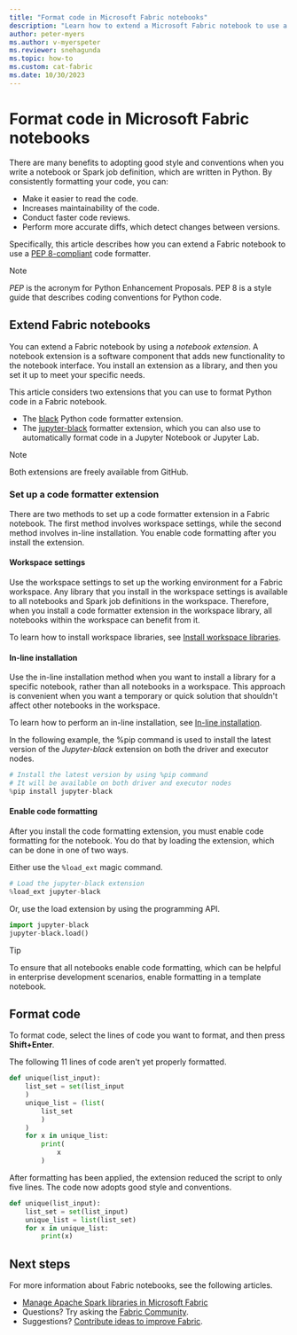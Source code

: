 ```yaml
---
title: "Format code in Microsoft Fabric notebooks"
description: "Learn how to extend a Microsoft Fabric notebook to use a PEP 8-compliant code formatter."
author: peter-myers
ms.author: v-myerspeter
ms.reviewer: snehagunda
ms.topic: how-to
ms.custom: cat-fabric
ms.date: 10/30/2023
---
```


# Format code in Microsoft Fabric notebooks

There are many benefits to adopting good style and conventions when you write a notebook or Spark job definition, which are written in Python. By consistently formatting your code, you can:

- Make it easier to read the code.
- Increases maintainability of the code.
- Conduct faster code reviews.
- Perform more accurate diffs, which detect changes between versions.

Specifically, this article describes how you can extend a Fabric notebook to use a [PEP 8-compliant](https://peps.python.org/pep-0008/) code formatter.

> [!NOTE]
> _PEP_ is the acronym for Python Enhancement Proposals. PEP 8 is a style guide that describes coding conventions for Python code.

## Extend Fabric notebooks

You can extend a Fabric notebook by using a _notebook extension_. A notebook extension is a software component that adds new functionality to the notebook interface. You install an extension as a library, and then you set it up to meet your specific needs.

This article considers two extensions that you can use to format Python code in a Fabric notebook.

- The [black](https://github.com/psf/black) Python code formatter extension.
- The [jupyter-black](https://github.com/n8henrie/jupyter-black) formatter extension, which you can also use to automatically format code in a Jupyter Notebook or Jupyter Lab.

> [!NOTE]
> Both extensions are freely available from GitHub.

### Set up a code formatter extension

There are two methods to set up a code formatter extension in a Fabric notebook. The first method involves workspace settings, while the second method involves in-line installation. You enable code formatting after you install the extension.

#### Workspace settings

Use the workspace settings to set up the working environment for a Fabric workspace. Any library that you install in the workspace settings is available to all notebooks and Spark job definitions in the workspace. Therefore, when you install a code formatter extension in the workspace library, all notebooks within the workspace can benefit from it.

To learn how to install workspace libraries, see [Install workspace libraries](../data-science/python-guide/python-library-management.md#python-libraries-in-microsoft-fabric).

#### In-line installation

Use the in-line installation method when you want to install a library for a specific notebook, rather than all notebooks in a workspace. This approach is convenient when you want a temporary or quick solution that shouldn't affect other notebooks in the workspace.

To learn how to perform an in-line installation, see [In-line installation](library-management.md#in-line-installation).

In the following example, the %pip command is used to install the latest version of the _Jupyter-black_ extension on both the driver and executor nodes.

```python
# Install the latest version by using %pip command
# It will be available on both driver and executor nodes
%pip install jupyter-black
```

#### Enable code formatting

After you install the code formatting extension, you must enable code formatting for the notebook. You do that by loading the extension, which can be done in one of two ways.

Either use the ```%load_ext``` magic command.

```python
# Load the jupyter-black extension
%load_ext jupyter-black
```

Or, use the load extension by using the programming API.

```python
import jupyter-black
jupyter-black.load()
```

> [!TIP]
> To ensure that all notebooks enable code formatting, which can be helpful in enterprise development scenarios, enable formatting in a template notebook.

## Format code

To format code, select the lines of code you want to format, and then press **Shift+Enter**.

The following 11 lines of code aren't yet properly formatted.

```python
def unique(list_input):
    list_set = set(list_input
    )
    unique_list = (list(
        list_set
        )
    )
    for x in unique_list:
        print(
            x
        )
```

After formatting has been applied, the extension reduced the script to only five lines. The code now adopts good style and conventions.

```python
def unique(list_input):
    list_set = set(list_input)
    unique_list = list(list_set)
    for x in unique_list:
        print(x)    
```

## Next steps

For more information about Fabric notebooks, see the following articles.

- [Manage Apache Spark libraries in Microsoft Fabric](library-management.md#in-line-installation)
- Questions? Try asking the [Fabric Community](https://community.fabric.microsoft.com/).
- Suggestions? [Contribute ideas to improve Fabric](https://ideas.fabric.microsoft.com/).
